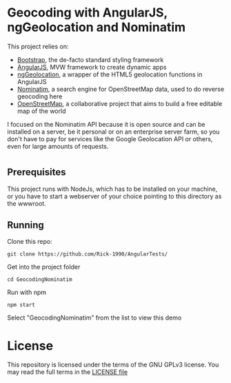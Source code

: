 # Geocoding with AngularJS, ngGeolocation and Nominatim
This project relies on:

- [Bootstrap](https://getbootstrap.com/), the de-facto standard styling framework
- [AngularJS](https://angularjs.org/), MVW framework to create dynamic apps
- [ngGeolocation](https://github.com/ninjatronic/ngGeolocation), a wrapper of the HTML5 geolocation functions in AngularJS
- [Nominatim](https://nominatim.openstreetmap.org/), a search engine for OpenStreetMap data, used to do reverse geocoding here
- [OpenStreetMap](https://www.openstreetmap.org/), a collaborative project that aims to build a free editable map of the world

I focused on the Nominatim API because it is open source and can be installed on a server, be it personal or on an enterprise server farm, so you don't have to pay for services like the Google Geolocation API or others, even for large amounts of requests.

# 
## Prerequisites
This project runs with NodeJs, which has to be installed on your machine, or you have to start a webserver of your choice pointing to this directory as the wwwroot.
## Running
Clone this repo:
```
git clone https://github.com/Rick-1990/AngularTests/
```
Get into the project folder
```
cd GeocodingNominatim
```
Run with npm
```
npm start
```
Select "GeocodingNominatim" from the list to view this demo
# License
This repository is licensed under the terms of the GNU GPLv3 license. You may read the full terms in the [LICENSE file](../LICENSE)